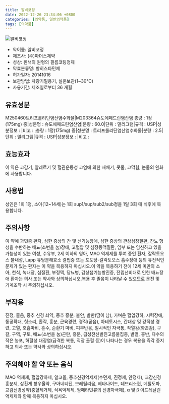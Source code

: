 ```yaml
---
title: 알비코정
date: 2022-12-26 23:34:06 +0800
categories: [의약품, 일반의약품]
tags: [의약품]
---
```

![알비코정](https://nedrug.mfds.go.kr/pbp/cmn/itemImageDownload/147426948856300002)

- 약이름: 알비코정
- 제조사: (주)마더스제약
- 성상: 흰색의 원형의 필름코팅정제
- 약효분류명: 항히스타민제
- 허가일자: 20141016
- 보관방법: 차광기밀용기, 실온보관(1~30℃)
- 사용기간: 제조일로부터 36 개월
## 유효성분
M250460트리프롤리딘염산염수화물|M203364슈도에페드린염산염
총량 : 1정(175mg) 중|성분명 : 슈도에페드린염산염|분량 : 60.0|단위 : 밀리그램|규격 : USP|성분정보 : |비고 : ;총량 : 1정(175mg) 중|성분명 : 트리프롤리딘염산염수화물|분량 : 2.5|단위 : 밀리그램|규격 : USP|성분정보 : |비고 :
## 효능효과
이 약은 코감기, 알레르기 및 혈관운동성 코염에 의한 재채기, 콧물, 코막힘, 눈물의 완화에 사용합니다.
## 사용법
성인은 1회 1정, 소아(12~14세)는 1회 sup1/sup/sub2/sub정을 1일 3회 매 식후에 복용합니다.
## 주의사항
이 약에 과민증 환자, 심한 증상의 간 및 신기능장애, 심한 증상의 관상심장질환, 잔뇨 형성을 수반하는 배뇨(소변을 눔)장애, 고혈압 및 심장동맥질환, 임부 또는 임신하고 있을 가능성이 있는 여성, 수유부, 2세 이하의 영아, MAO 억제제를 투여 중인 환자, 갈락토오스 불내성, Lapp 유당분해효소 결핍증 또는 포도당-갈락토오스 흡수장애 등의 유전적인 문제가 있는 환자는 이 약을 복용하지 마십시오.이 약을 복용하기 전에 12세 미만의 소아, 천식, 녹내장, 심질환, 부정맥, 당뇨병, 갑상샘기능항진증, 전립선비대로 인한 배뇨장애 환자는 의사 또는 약사와 상의하십시오.복용 후 졸음이 나타날 수 있으므로 운전 및 기계조작 시 주의하십시오.
## 부작용
진정, 졸음, 중추 신경 쇠약, 중추 흥분, 불안, 발한(땀이 남), 가벼운 혈압강하, 시력장애, 동공확대, 헛소리, 환각, 흥분, 근육경련, 경직(굳음), 아테토시스, 간대상 및 강직성 경련, 고열, 호흡마비, 혼수, 순환기 마비, 피부반응, 일시적인 자극통, 작열감(화끈감), 구갈, 구역, 구토, 배뇨(소변을 눔)곤란, 흥분, 급성전신발진고름물집증, 발열, 홍반, 다수의 작은 농포, 허혈성 대장염(급격한 복통, 직장 출혈 등)이 나타나는 경우 복용을 즉각 중지하고 의사 또는 약사와 상의하십시오.
## 주의해야 할 약 또는 음식
MAO 억제제, 혈압강하제, 알코올, 중추신경억제제(수면제, 진정제, 안정제), 교감신경흥분제, 삼환계 항우울약, 구아네티딘, 브레틸리움, 베타나이드, 데브리소퀸, 메틸도파, 교감신경성약(충혈제거제, 식욕억제제, 암페타민류의 신경자극제), α 및 β 아드레날린 억제제와 함께 복용하지 마십시오.
